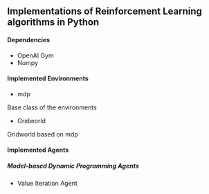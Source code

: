 ## Implementations of Reinforcement Learning algorithms in Python


#### Dependencies

- OpenAI Gym
- Numpy


#### Implemented Environments

- mdp

Base class of the environments

- Gridworld

Gridworld based on mdp

#### Implemented Agents

##### Model-based Dynamic Programming Agents

- Value Iteration Agent


